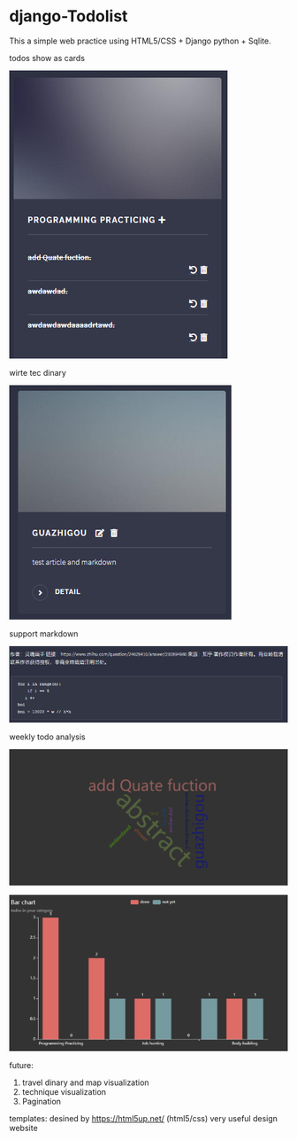 # django-Todolist
This a simple web practice using HTML5/CSS + Django python + Sqlite.


todos show as cards

![1](screenshot/todo.png)

wirte tec dinary 

![2](screenshot/article.png)

support markdown 

![3](screenshot/markdown.png)

weekly todo analysis

![4](screenshot/wordcloud.png)

![5](screenshot/bar.png)

future:
  1. travel dinary and map visualization
  2. technique visualization
  3. Pagination 



templates: desined by https://html5up.net/  (html5/css)
very useful design website
